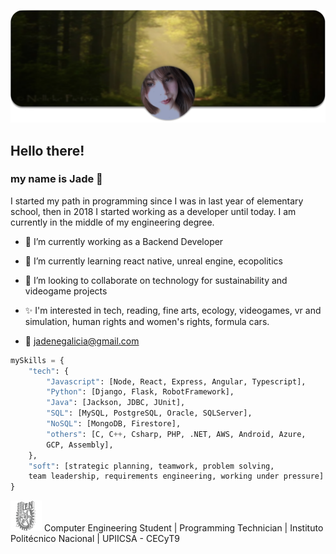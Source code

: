 ![Header](/images/header.png)
## Hello there!
### my name is Jade :butterfly:

I started my path in programming since I was in last year of elementary school, then in 2018 I started working as a developer until today. I am currently in the middle of my engineering degree.

-   🔭 I’m currently working as a Backend Developer

-   🌱 I’m currently learning react native, unreal engine, ecopolitics

-   👯 I’m looking to collaborate on technology for sustainability and videogame projects

-   ✨ I'm interested in tech, reading, fine arts, ecology, videogames, vr and simulation, human rights and women's rights, formula cars.
-   :email: [jadenegalicia@gmail.com](mailto:jadenegalicia@gmail.com)

```python
mySkills = {
    "tech": {
        "Javascript": [Node, React, Express, Angular, Typescript],
        "Python": [Django, Flask, RobotFramework],
        "Java": [Jackson, JDBC, JUnit],
        "SQL": [MySQL, PostgreSQL, Oracle, SQLServer],
        "NoSQL": [MongoDB, Firestore],
        "others": [C, C++, Csharp, PHP, .NET, AWS, Android, Azure, 
        GCP, Assembly],
    },
    "soft": [strategic planning, teamwork, problem solving,
    team leadership, requirements engineering, working under pressure]
}
```

![IPN](/images/ipn-icon.png) Computer Engineering Student |
Programming Technician |
Instituto Politécnico Nacional | UPIICSA - CECyT9
